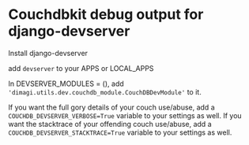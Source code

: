 # Couchdbkit debug output for django-devserver

Install django-devserver

add `devserver` to your APPS or LOCAL_APPS

In DEVSERVER_MODULES = (), add `'dimagi.utils.dev.couchdb_module.CouchDBDevModule'` to it.

If you want the full gory details of your couch use/abuse, add a `COUCHDB_DEVSERVER_VERBOSE=True` variable to your settings as well.
If you want the stacktrace of your offending couch use/abuse, add a `COUCHDB_DEVSERVER_STACKTRACE=True` variable to your settings as well.
